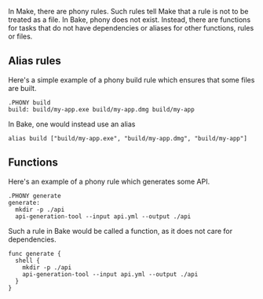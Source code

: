 In Make, there are phony rules. Such rules tell Make that a rule is not to be treated as a file. In Bake, phony does not exist. Instead, there are functions for tasks that do not have dependencies or aliases for other functions, rules or files.

## Alias rules

Here's a simple example of a phony build rule which ensures that some files are built.

```make
.PHONY build
build: build/my-app.exe build/my-app.dmg build/my-app
```

In Bake, one would instead use an alias

```bake
alias build ["build/my-app.exe", "build/my-app.dmg", "build/my-app"]
```

## Functions

Here's an example of a phony rule which generates some API.

```make
.PHONY generate
generate:
  mkdir -p ./api
  api-generation-tool --input api.yml --output ./api
```

Such a rule in Bake would be called a function, as it does not care for dependencies.

```bake
func generate {
  shell {
    mkdir -p ./api
    api-generation-tool --input api.yml --output ./api
  }
}
```
